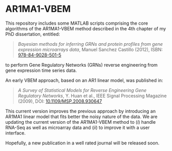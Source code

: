 AR1MA1-VBEM
===========

This repository includes some MATLAB scripts comprising the core algorithms of the AR1MA1-VBEM method described in the 4th chapter of my PhD dissertation, entitled:

> *Bayesian methods for inferring GRNs and protein profiles from gene expression microarrays data*, Manuel Sanchez Castillo (2012), ISBN: [978-84-9028-501-5](http://cul.worldcat.org/oclc/870124049)

to perform Gene Regulatory Networks (GRNs) reverse engineering from gene expression time series data.

An early VBEM approach, based on an AR1 linear model, was published in:

>*A Survey of Statistical Models for Reverse Engineering Gene Regulatory Networks*, Y. Huan et al., IEEE Signal Processing Magazine (2009), DOI: [10.1109/MSP.2008.930647](http://dx.doi.org/10.1109%2FMSP.2008.930647)

This current version improves the previous approach by introducing an AR1MA1 linear model that fits better the noisy nature of the data. We are updating the current version of the AR1MA1-VBEM method to (*i*) handle RNA-Seq as well as microarray data and (*ii*) to improve it with a user interface.

Hopefully, a new publication in a well rated journal will be released soon.


